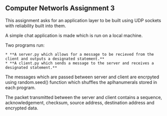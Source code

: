 ## Computer Networls Assignment 3
This assignment asks for an application layer to be built using UDP sockets with reliability built into them.

A simple chat application is made which is run on a local machine.

Two programs run: 

	* **A server.py which allows for a message to be recieved from the client and outputs a designated statement.**
	* **A client.py which sends a message to the server and receives a designated statement.**

The messages which are passed between server and client are encrpyted using random.seed() function which shuffles the aplhanumerals stored in each program.

The packet transmitted between the server and client contains a sequence, acknowledgement, checksum, source address, destination address and encrypted data.
